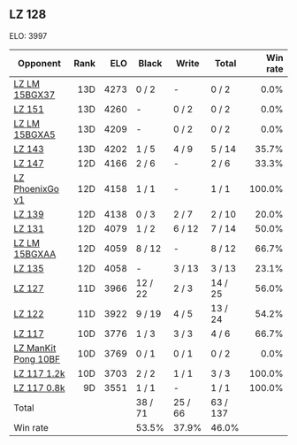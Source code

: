 ## LZ 128 ##

ELO: 3997

Opponent | Rank | ELO | Black | Write | Total | Win rate
---------|-----:|----:|-------|-------|-------|-------:
[LZ LM 15BGX37](LZ%20LM%2015BGX37.md) | 13D | 4273 | 0 / 2 | - | 0 / 2 | 0.0%
[LZ 151](LZ%20151.md) | 13D | 4260 | - | 0 / 2 | 0 / 2 | 0.0%
[LZ LM 15BGXA5](LZ%20LM%2015BGXA5.md) | 13D | 4209 | - | 0 / 2 | 0 / 2 | 0.0%
[LZ 143](LZ%20143.md) | 13D | 4202 | 1 / 5 | 4 / 9 | 5 / 14 | 35.7%
[LZ 147](LZ%20147.md) | 12D | 4166 | 2 / 6 | - | 2 / 6 | 33.3%
[LZ PhoenixGo v1](LZ%20PhoenixGo%20v1.md) | 12D | 4158 | 1 / 1 | - | 1 / 1 | 100.0%
[LZ 139](LZ%20139.md) | 12D | 4138 | 0 / 3 | 2 / 7 | 2 / 10 | 20.0%
[LZ 131](LZ%20131.md) | 12D | 4079 | 1 / 2 | 6 / 12 | 7 / 14 | 50.0%
[LZ LM 15BGXAA](LZ%20LM%2015BGXAA.md) | 12D | 4059 | 8 / 12 | - | 8 / 12 | 66.7%
[LZ 135](LZ%20135.md) | 12D | 4058 | - | 3 / 13 | 3 / 13 | 23.1%
[LZ 127](LZ%20127.md) | 11D | 3966 | 12 / 22 | 2 / 3 | 14 / 25 | 56.0%
[LZ 122](LZ%20122.md) | 11D | 3922 | 9 / 19 | 4 / 5 | 13 / 24 | 54.2%
[LZ 117](LZ%20117.md) | 10D | 3776 | 1 / 3 | 3 / 3 | 4 / 6 | 66.7%
[LZ ManKit Pong 10BF](LZ%20ManKit%20Pong%2010BF.md) | 10D | 3769 | 0 / 1 | 0 / 1 | 0 / 2 | 0.0%
[LZ 117 1.2k](LZ%20117%201.2k.md) | 10D | 3703 | 2 / 2 | 1 / 1 | 3 / 3 | 100.0%
[LZ 117 0.8k](LZ%20117%200.8k.md) | 9D | 3551 | 1 / 1 | - | 1 / 1 | 100.0%
Total | | | 38 / 71 | 25 / 66 | 63 / 137 | 
Win rate| | | 53.5% | 37.9% | 46.0% | 
